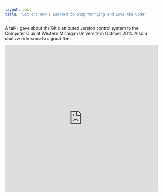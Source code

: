 ```yaml
---
layout: post
title: "Git or: How I Learned to Stop Worrying and Love the Code"
---
```


A talk I gave about the Git distributed version control system to the Computer
Club at Western Michigan University in October 2014. Also a shallow reference
to a great film.

<iframe width="100%" height="480" src="https://www.youtube.com/embed/M93JAnz8GIs" frameborder="0" allowfullscreen></iframe>
